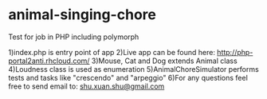animal-singing-chore
====================

Test for job in PHP including polymorph

1)index.php is entry point of app
2)Live app can be found here: http://php-portal2anti.rhcloud.com/
3)Mouse, Cat and Dog extends Animal class
4)Loudness class is used as enumeration
5)AnimalChoreSimulator performs tests and tasks like "crescendo" and "arpeggio"
6)For any questions feel free to send email to: shu.xuan.shu@gmail.com

